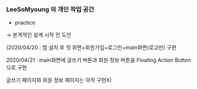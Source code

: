 ### LeeSoMyoung 의 개인 작업 공간

 * practice 

→ 본격적인 설계 시작 전 도안

(2020/04/20 : 앱 설치 후 첫 화면+회원가입+로그인+main화면(로고만) 구현

 2020/04/21 : main화면에 글쓰기 버튼과 회원 정보 버튼을 Floating Action Button으로 구현
 
 글쓰기 페이지와 회원 정보 페이지는 아직 구현X)

